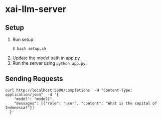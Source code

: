 # xai-llm-server

## Setup
1. Run setup
    ```
    $ bash setup.sh
    ```
2. Update the model path in app.py
3. Run the server using `python app.py`.

## Sending Requests
```
curl http://localhost:5000/completions  -H "Content-Type: application/json"  -d '{
    "model": "model1",
    "messages": [{"role": "user", "content": "What is the capital of Indonesia?"}]
  }'
```